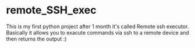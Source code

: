 # remote_SSH_exec
This is my first python project after 1 month it's called Remote ssh executor. Basically it allows you to exacute commands via ssh to a remote device and then returns the output :)
